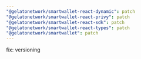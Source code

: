 ```yaml
---
"@gelatonetwork/smartwallet-react-dynamic": patch
"@gelatonetwork/smartwallet-react-privy": patch
"@gelatonetwork/smartwallet-react-sdk": patch
"@gelatonetwork/smartwallet-react-types": patch
"@gelatonetwork/smartwallet": patch
---
```


fix: versioning
